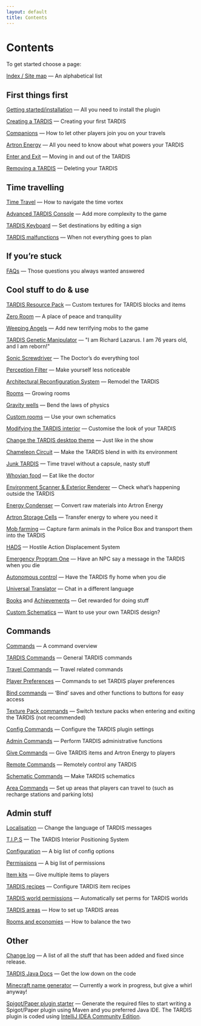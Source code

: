 ```yaml
---
layout: default
title: Contents
---
```


# Contents

To get started choose a page:

[Index / Site map](site-map.html) — An alphabetical list

## First things first

[Getting started/installation](installation-v5.html) — All you need to install the plugin

[Creating a TARDIS](creating-a-tardis.html) — Creating your first TARDIS

[Companions](companions.html) — How to let other players join you on your travels

[Artron Energy](artron-energy.html) — All you need to know about what powers your TARDIS

[Enter and Exit](enter-and-exit.html) — Moving in and out of the TARDIS

[Removing a TARDIS](removing-a-tardis.html) — Deleting your TARDIS

## Time travelling

[Time Travel](time-travel.html) — How to navigate the time vortex

[Advanced TARDIS Console](advanced-console.html) — Add more complexity to the game

[TARDIS Keyboard](keyboard.html) — Set destinations by editing a sign

[TARDIS malfunctions](malfunction.html) — When not everything goes to plan

## If you’re stuck

[FAQs](faqs.html) — Those questions you always wanted answered

## Cool stuff to do & use

[TARDIS Resource Pack](resource-packs.html) — Custom textures for TARDIS blocks and items

[Zero Room](zero-room.html) — A place of peace and tranquility

[Weeping Angels](weeping-angels.html) — Add new terrifying mobs to the game

[TARDIS Genetic Manipulator](lazarus.html) — "I am Richard Lazarus. I am 76 years old, and I am reborn!"

[Sonic Screwdriver](sonic-screwdriver.html) — The Doctor’s do everything tool

[Perception Filter](perception-filter.html) — Make yourself less noticeable

[Architectural Reconfiguration System](ars.html) — Remodel the TARDIS

[Rooms](rooms.html) — Growing rooms

[Gravity wells](gravity-wells.html) — Bend the laws of physics

[Custom rooms](custom-rooms.html) — Use your own schematics

[Modifying the TARDIS interior](modifying-the-tardis-interior.html) — Customise the look of your TARDIS

[Change the TARDIS desktop theme](desktop-theme.html) — Just like in the show

[Chameleon Circuit](chameleon-circuit.html) — Make the TARDIS blend in with its environment

[Junk TARDIS](junk-tardis.html) — Time travel without a capsule, nasty stuff

[Whovian food](food.html) — Eat like the doctor

[Environment Scanner & Exterior Renderer](scanner.html) — Check what’s happening outside the TARDIS

[Energy Condenser](condenser.html) — Convert raw materials into Artron Energy

[Artron Storage Cells](artron-cells.html) — Transfer energy to where you need it

[Mob farming](farming.html) — Capture farm animals in the Police Box and transport them into the TARDIS

[HADS](hads.html) — Hostile Action Displacement System

[Emergency Program One](emergency-program-one.html) — Have an NPC say a message in the TARDIS when you die

[Autonomous control](autonomous.html) — Have the TARDIS fly home when you die

[Universal Translator](translator.html) — Chat in a different language

[Books](books.html) and [Achievements](achievements.html) — Get rewarded for doing stuff

[Custom Schematics](schematics.html) — Want to use your own TARDIS design?

## Commands

[Commands](commands.html) — A command overview

[TARDIS Commands](tardis-commands.html) — General TARDIS commands

[Travel Commands](travel-commands.html) — Travel related commands

[Player Preferences](player-preferences.html) — Commands to set TARDIS player preferences

[Bind commands](bind-commands.html) — ‘Bind’ saves and other functions to buttons for easy access

[Texture Pack commands](texture-commands.html) — Switch texture packs when entering and exiting the TARDIS (not recommended)

[Config Commands](config-commands.html) — Configure the TARDIS plugin settings

[Admin Commands](admin-commands.html) — Perform TARDIS administrative functions

[Give Commands](give-commands.html) — Give TARDIS items and Artron Energy to players

[Remote Commands](remote-commands.html) — Remotely control any TARDIS

[Schematic Commands](schematic-commands.html) — Make TARDIS schematics

[Area Commands](area-commands.html) — Set up areas that players can travel to (such as recharge stations and parking lots)

## Admin stuff

[Localisation](localisation.html) — Change the language of TARDIS messages

[T.I.P.S](tips.html) — The TARDIS Interior Positioning System

[Configuration](configuration.html) — A big list of config options

[Permissions](permissions.html) — A big list of permissions

[Item kits](kits.html) — Give multiple items to players

[TARDIS recipes](recipes.html) — Configure TARDIS item recipes

[TARDIS world permissions](add-permissions.html) — Automatically set perms for TARDIS worlds

[TARDIS areas](tardis-areas.html) — How to set up TARDIS areas

[Rooms and economies](rooms-and-economies.html) — How to balance the two

## Other

[Change log](change-log.html) — A list of all the stuff that has been added and fixed since release.

[TARDIS Java Docs](http://thenosefairy.duckdns.org/TARDIS_java_docs/index.html) — Get the low down on the code

[Minecraft name generator](name-generator.html) — Currently a work in progress, but give a whirl anyway!

[Spigot/Paper plugin starter](http://thenosefairy.duckdns.org/plugin_starter.php) — Generate the required files to start
writing a Spigot/Paper plugin using Maven and you preferred Java IDE. The TARDIS plugin is coded using [IntelliJ IDEA Community Edition](https://www.jetbrains.com/idea/download/).
